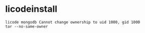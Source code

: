 # licodeinstall

```
licode mongodb Cannot change ownership to uid 1000, gid 1000
tar --no-same-owner
```
